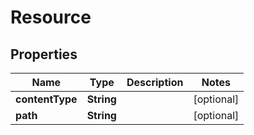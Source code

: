 

# Resource


## Properties

| Name | Type | Description | Notes |
|------------ | ------------- | ------------- | -------------|
|**contentType** | **String** |  |  [optional] |
|**path** | **String** |  |  [optional] |



